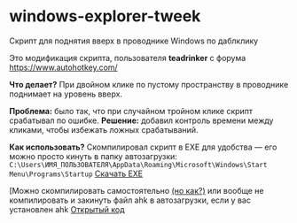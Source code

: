 # windows-explorer-tweek
Скрипт для поднятия вверх в проводнике Windows по даблклику

Это модификация скрипта, пользователя **teadrinker** с форума https://www.autohotkey.com/

**Что делает?**  При двойном клике по пустому пространству в проводнике поднимает на уровень вверх.

**Проблема:** было так, что при случайном тройном клике скрипт срабатывал по ошибке. 
**Решение:** добавил контроль времени между кликами, чтобы избежать ложных срабатываний.

**Как использовать?** Скомпилировал скрипт в EXE для удобства — его можно просто кинуть в папку автозагрузки:
```C:\Users\ИМЯ_ПОЛЬЗОВАТЕЛЯ\AppData\Roaming\Microsoft\Windows\Start Menu\Programs\Startup```
[Скачать EXE]([url](https://github.com/HuxyDane/windows-explorer-script/blob/57f5550d586005898e620bebcf1856e04013773e/exolorer-tweak.exe))

[Можно скомпилировать самостоятельно [(но как?)](https://github.com/HuxyDane/windows-explorer-script/blob/1b16c04fe3eaff99ff5743c253e13ddc7260c983/%D0%BA%D0%B0%D0%BA%20%D1%81%D0%BA%D0%BE%D0%BC%D0%BF%D0%B8%D0%BB%D0%B8%D1%80%D0%BE%D0%B2%D0%B0%D1%82%D1%8C%20%D0%BA%D0%BE%D0%B4%20%D0%B2%20ahk) или вообще не компилировать и закинуть файл ahk в автозагрузки, если у вас установлен ahk
[Открытый код](https://github.com/HuxyDane/windows-explorer-script/blob/1b16c04fe3eaff99ff5743c253e13ddc7260c983/explorer-tweak.ahk)

